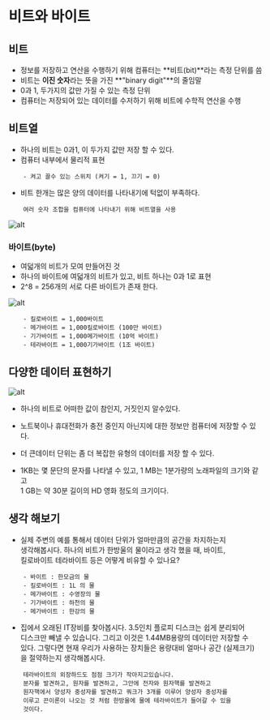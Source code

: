비트와 바이트
===============

## 비트

* 정보를 저장하고 연산을 수행하기 위해 컴퓨터는 **비트(bit)**라는 측정 단위를 씀
* 비트는 **이진 숫자**라는 뜻을 가진 **"binary digit"**의 줄임말
* 0과 1, 두가지의 값만 가질 수 있는 측정 단위
* 컴퓨터는 저장되어 있는 데이터를 수저하기 위해 비트에 수학적 연산을 수행

## 비트열

* 하나의 비트는 0과1, 이 두가지 값만 저장 할 수 있다.
* 컴퓨터 내부에서 물리적 표현

```
    - 켜고 끌수 있는 스위치 (켜기 = 1, 끄기 = 0)
```

* 비트 한개는 많은 양의 데이터를 나타내기에 턱없이 부족하다.

```
    여러 숫자 조합을 컴퓨터에 나타내기 위해 비트열을 사용
```

![alt](https://cphinf.pstatic.net/mooc/20171117_70/1510912069789p09Nl_JPEG/1.1_-01.jpg?type=w760)

### 바이트(byte) 
* 여덟개의 비트가 모여 만들어진 것
* 하나의 바이트에 여덟개의 비트가 있고, 비트 하나는 0과 1로 표현
* 2^8 = 256개의 서로 다른 바이트가 존재 한다.

![alt](https://cphinf.pstatic.net/mooc/20170712_297/1499826249488D4i2V_PNG/1.1_-02.png?type=w760)

```
    - 킬로바이트 = 1,000바이트
    - 메가바이트 = 1,000킬로바이트 (100만 바이트)
    - 기가바이트 = 1,000메가바이트 (10억 바이트)
    - 테라바이트 = 1,000기가바이트 (1조 바이트)
```
## 다양한 데이터 표현하기

![alt](https://cphinf.pstatic.net/mooc/20170712_75/1499826291828lfvjK_PNG/1.1_-03.png?type=w760)

* 하나의 비트로 어떠한 값이 참인지, 거짓인지 알수있다.
* 노트북이나 휴대전화가 충전 중인지 아닌지에 대한 정보만 컴퓨터에 저장할 수 있다.

* 더 큰데이터 단위는 좀 더 복잡한 유형의 데이터를 저장 할 수 있다.
* 1KB는 몇 문단의 문자를 나타낼 수 있고, 1 MB는 1분가량의 노래파일의 크기와 같고  
  1 GB는 약 30분 길이의 HD 영화 정도의 크기이다.

## 생각 해보기

* 실제 주변의 예를 통해서 데이터 단위가 얼마만큼의 공간을 차지하는지  
  생각해봅시다. 하나의 비트가 한방울의 물이라고 생각 했을 때, 바이트,  
  킬로바이트 테라바이트 등은 어떻게 비유할 수 있나요?

```
    - 바이트 : 한모금의 물
    - 킬로바이트 : 1L 의 물
    - 메가바이트 : 수영장의 물
    - 기가바이트 : 하천의 물
    - 메가바이트 : 한강의 물 
```

* 집에서 오래된 IT장비를 찾아봅시다. 3.5인치 플로피 디스크는 쉽게 분리되어  
  디스크만 빼낼 수 있습니다. 그리고 이것은 1.44MB용량의 데이터만 저장할 수  
  있다. 그렇다면 현재 우리가 사용하는 장치들은 용량대비 얼마나 공간 (실제크기)  
  을 절약하는지 생각해봅시다.

```
    테라바이트의 외장하드도 점점 크기가 작아지고있습니다.   
    분자를 발견하고, 원자를 발견하고, 그안에 전자와 원자핵를 발견하고
    원자핵에서 양성자 중성자를 발견하고 쿼크가 3개를 이루어 양성자 중성자를
    이루고 끈이론이 나오는 것 처럼 한방울에 물에 테라바이트가 들어갈 수 있을  
    것이다.
```


